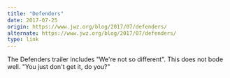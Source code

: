 ```yaml
---
title: "Defenders"
date: 2017-07-25
origin: https://www.jwz.org/blog/2017/07/defenders/
alternate: https://www.jwz.org/blog/2017/07/defenders/
type: link
---
```


The Defenders trailer includes &quot;We're not so different&quot;. This does not bode well. &quot;You just don't get it, do you?&quot;